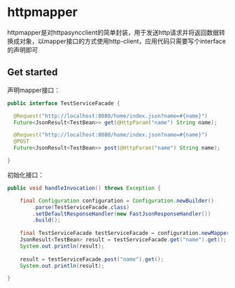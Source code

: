 # httpmapper
httpmapper是对httpasyncclient的简单封装，用于发送http请求并将返回数据转换成对象，以mapper接口的方式使用http-client，应用代码只需要写个interface的声明即可

## Get started
声明mapper接口：
```java
public interface TestServiceFacade {

  @Request("http://localhost:8080/home/index.json?name=#{name}")
  Future<JsonResult<TestBean>> get(@HttpParam("name") String name);

  @Request("http://localhost:8080/home/index.json?name=#{name}")
  @POST
  Future<JsonResult<TestBean>> post(@HttpParam("name") String name);

}
```

初始化接口：
```java
public void handleInvocation() throws Exception {

    final Configuration configuration = Configuration.newBuilder()
        .parse(TestServiceFacade.class)
        .setDefaultResponseHandler(new FastJsonResponseHandler())
        .build();
    
    final TestServiceFacade testServiceFacade = configuration.newMapper(TestServiceFacade.class);
    JsonResult<TestBean> result = testServiceFacade.get("name").get();
    System.out.println(result);
    
    result = testServiceFacade.post("name").get();
    System.out.println(result);

}

```